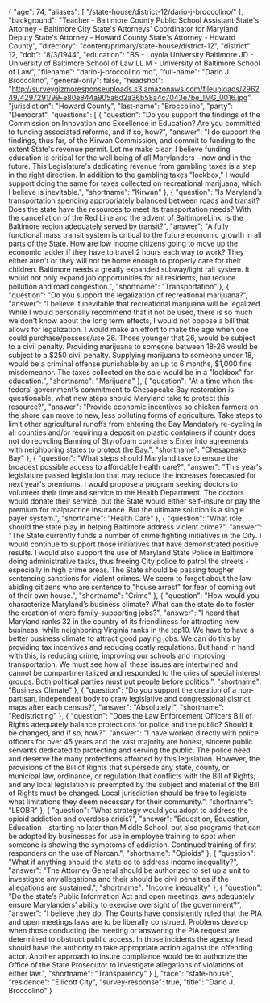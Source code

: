 {
  "age": 74,
  "aliases": [
    "/state-house/district-12/dario-j-broccolino/"
  ],
  "background": "Teacher - Baltimore County Public School Assistant State's Attorney - Baltimore City State's Attorneys' Coordinator for Maryland Deputy State's Attorney - Howard County State's Attorney - Howard County",
  "directory": "content/primary/state-house/district-12",
  "district": 12,
  "dob": "8/3/1944",
  "education": "BS - Loyola University Baltimore JD - University of Baltimore School of Law LL.M - University of Baltimore School of Law",
  "filename": "dario-j-broccolino.md",
  "full-name": "Dario J. Broccolino",
  "general-only": false,
  "headshot": "http://surveygizmoresponseuploads.s3.amazonaws.com/fileuploads/296249/4297291/99-e80e844a905a6d2a36b58a4c7043e7be_IMG_0016.jpg",
  "jurisdiction": "Howard County",
  "last-name": "Broccolino",
  "party": "Democrat",
  "questions": [
    {
      "question": "Do you support the findings of the Commission on Innovation and Excellence in Education? Are you committed to funding associated reforms, and if so, how?",
      "answer": "I do support the findings, thus far, of the Kirwan Commission, and commit to funding to the extent State's revenue permit.  Let me make clear, I believe funding education is critical for the well being of all Marylanders - now and in the future.  This Legislature's dedicating revenue from gambling taxes is a step in the right direction.  In addition to the gambling taxes \"lockbox,\" I would support doing the same for taxes collected on recreational marijuana, which I believe is inevitable.",
      "shortname": "Kirwan"
    },
    {
      "question": "Is Maryland’s transportation spending appropriately balanced between roads and transit? Does the state have the resources to meet its transportation needs? With the cancellation of the Red Line and the advent of BaltimoreLink, is the Baltimore region adequately served by transit?",
      "answer": "A fully functional mass transit system is critical to the future economic growth in all parts of the State.  How are low income citizens going to move up the economic ladder if they have to travel 2 hours each way to work?  They either aren't or they will not be home enough to properly care for their children.  Baltimore needs a greatly expanded subway/light rail system.  It would not only expand job opportunities for all residents, but reduce pollution and road congestion.",
      "shortname": "Transportation"
    },
    {
      "question": "Do you support the legalization of recreational marijuana?",
      "answer": "I believe it inevitable that recreational marijuana will be legalized.  While I would personally recommend that it not be used, there is so much we don't know about the long term effects, I would not oppose a bill that allows for legalization.  I would make an effort to make the age when one could purchase/possess/use 26.  Those younger that 26, would be subject to a civil penalty.  Providing marijuana to someone between 18-26 would be subject to a $250 civil penalty.  Supplying marijuana to someone under 18, would be a criminal offense punishable by an up to 6 months, $1,000 fine misdemeanor.  The taxes collected on the sale would be in a \"lockbox\" for education.",
      "shortname": "Marijuana"
    },
    {
      "question": "At a time when the federal government’s commitment to Chesapeake Bay restoration is questionable, what new steps should Maryland take to protect this resource?",
      "answer": "Provide economic incentives so chicken farmers on the shore can move to new, less polluting forms of agriculture. Take steps to limit other agricultural runoffs from entering the Bay Mandatory re-cycling in all counties and/or requiring a deposit on plastic containers if county does not do recycling Banning of Styrofoam containers Enter into agreements with neighboring states to protect the Bay.",
      "shortname": "Chesapeake Bay"
    },
    {
      "question": "What steps should Maryland take to ensure the broadest possible access to affordable health care?",
      "answer": "This year's legislature passed legislation that may reduce the increases forecasted for next year's premiums.  I would propose a program seeking doctors to volunteer their time and service to the Health Department.  The doctors would donate their service, but the State would either self-insure or pay the premium for malpractice insurance. But the ultimate solution is a single payer system.",
      "shortname": "Health Care"
    },
    {
      "question": "What role should the state play in helping Baltimore address violent crime?",
      "answer": "The State currently funds a number of crime fighting initiatives in the City.  I would continue to support those initiatives that have demonstrated positive results.  I would also support the use of Maryland State Police in Baltimore doing administrative tasks, thus freeing City police to patrol the streets - especially in high crime areas.  The State should be passing tougher sentencing sanctions for violent crimes.  We seem to forget about the law abiding citizens who are sentence to \"house arrest\" for fear of coming out of their own house.",
      "shortname": "Crime"
    },
    {
      "question": "How would you characterize Maryland’s business climate? What can the state do to foster the creation of more family-supporting jobs?",
      "answer": "I heard that Maryland ranks 32 in the country of its friendliness for attracting new business, while neighboring Virginia ranks in the top10.  We have to have a better business climate to attract good paying jobs.  We can do this by providing tax incentives and reducing costly regulations.  But hand in hand with this, is reducing crime,  improving our schools and improving transportation.  We must see how all these issues are intertwined and cannot be compartmentalized and responded to the cries of special interest groups.  Both political parties must put people before politics.",
      "shortname": "Business Climate"
    },
    {
      "question": "Do you support the creation of a non-partisan, independent body to draw legislative and congressional district maps after each census?",
      "answer": "Absolutely!",
      "shortname": "Redistricting"
    },
    {
      "question": "Does the Law Enforcement Officers Bill of Rights adequately balance protections for police and the public? Should it be changed, and if so, how?",
      "answer": "I have worked directly with police officers for over 45 years and the vast majority are honest, sincere public servants dedicated to protecting and serving the public.  The police need and deserve the many protections afforded by this legislation.  However, the provisions of the Bill of Rights   that supersede any state, county, or municipal law, ordinance, or regulation that conflicts with the Bill of Rights; and any local legislation is preempted by the subject and material of the Bill of Rights must be changed.  Local jurisdiction should be free to legislate what limitations they deem necessary for their community.",
      "shortname": "LEOBR"
    },
    {
      "question": "What strategy would you adopt to address the opioid addiction and overdose crisis?",
      "answer": "Education, Education, Education - starting no later than Middle School, but also programs that can be adopted by businesses for use in employee training to spot when someone is showing the symptoms of addiction.  Continued training of first responders on the use of Narcan.",
      "shortname": "Opioids"
    },
    {
      "question": "What if anything should the state do to address income inequality?",
      "answer": "The Attorney General should be authorized to set up a unit to investigate any allegations and their should be civil penalties if the allegations are sustained.",
      "shortname": "Income inequality"
    },
    {
      "question": "Do the state’s Public Information Act and open meetings laws adequately ensure Marylanders’ ability to exercise oversight of the government?",
      "answer": "I believe they do.  The Courts have consistently ruled that the PIA and open meetings laws are to be liberally construed.  Problems develop when those conducting the meeting or answering the PIA request are determined to obstruct public access.  In those incidents the agency head should have the authority to take appropriate action against the offending actor.  Another approach to insure compliance would be to authorize the Office of the State Prosecutor to investigate allegations of violations of either law.",
      "shortname": "Transparency"
    }
  ],
  "race": "state-house",
  "residence": "Ellicott City",
  "survey-response": true,
  "title": "Dario J. Broccolino"
}
